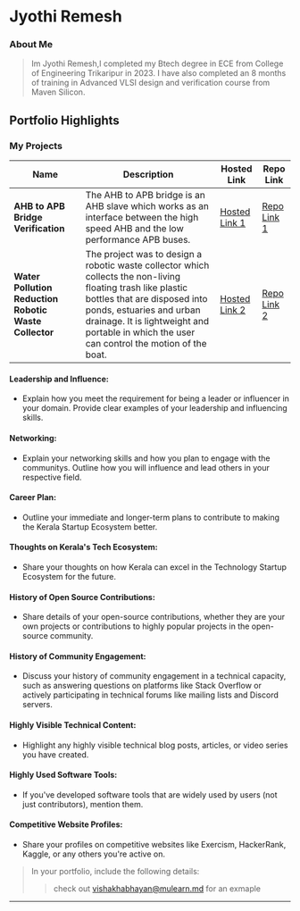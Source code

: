 # Jyothi Remesh

### About Me

> Im Jyothi Remesh,I completed my Btech degree in ECE from College of Engineering Trikaripur in 2023. I have also completed an 8 months of training in Advanced VLSI design and verification course from Maven Silicon.


## Portfolio Highlights

### My Projects

| Name                | Description                                                               | Hosted Link                              | Repo Link                                                      |
|---------------------|---------------------------------------------------------------------------|------------------------------------------|----------------------------------------------------------------|
| **AHB to APB Bridge Verification**  | The AHB to APB bridge is an AHB slave which works as an interface between the high speed AHB and the low performance APB buses.| [Hosted Link 1](https://example.com)    | [Repo Link 1](https://github.com/username/project1)            |
| **Water Pollution Reduction Robotic Waste Collector**  | The project was to design a robotic waste collector which collects the non-living floating trash like plastic bottles that are disposed into ponds, estuaries and urban drainage. It is lightweight and portable in which the user can control the motion of the boat. | [Hosted Link 2](https://example.com)    | [Repo Link 2](https://github.com/username/project2)             |

#### Leadership and Influence:

- Explain how you meet the requirement for being a leader or influencer in your domain. Provide clear examples of your leadership and influencing skills.

#### Networking:

- Explain your networking skills and how you plan to engage with the communitys. Outline how you will influence and lead others in your respective field.

#### Career Plan:

- Outline your immediate and longer-term plans to contribute to making the Kerala Startup Ecosystem better.

#### Thoughts on Kerala's Tech Ecosystem:

- Share your thoughts on how Kerala can excel in the Technology Startup Ecosystem for the future.

#### History of Open Source Contributions:

- Share details of your open-source contributions, whether they are your own projects or contributions to highly popular projects in the open-source community.

#### History of Community Engagement:

-  Discuss your history of community engagement in a technical capacity, such as answering questions on platforms like Stack Overflow or actively participating in technical forums like mailing lists and Discord servers.

#### Highly Visible Technical Content:

- Highlight any highly visible technical blog posts, articles, or video series you have created.

#### Highly Used Software Tools:

- If you've developed software tools that are widely used by users (not just contributors), mention them.

#### Competitive Website Profiles:

- Share your profiles on competitive websites like Exercism, HackerRank, Kaggle, or any others you're active on.



> In your portfolio, include the following details:
>> check out [vishakhabhayan@mulearn.md](./profiles/vishakhabhayan@mulearn.md) for an exmaple

---
